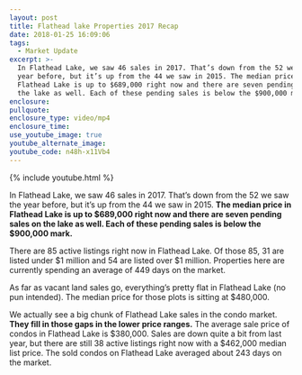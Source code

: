 ```yaml
---
layout: post
title: Flathead lake Properties 2017 Recap
date: 2018-01-25 16:09:06
tags:
  - Market Update
excerpt: >-
  In Flathead Lake, we saw 46 sales in 2017. That’s down from the 52 we saw the
  year before, but it’s up from the 44 we saw in 2015. The median price in
  Flathead Lake is up to $689,000 right now and there are seven pending sales on
  the lake as well. Each of these pending sales is below the $900,000 mark.
enclosure:
pullquote:
enclosure_type: video/mp4
enclosure_time:
use_youtube_image: true
youtube_alternate_image:
youtube_code: n48h-x11Vb4
---
```



{% include youtube.html %}

In Flathead Lake, we saw 46 sales in 2017. That’s down from the 52 we saw the year before, but it’s up from the 44 we saw in 2015. **The median price in Flathead Lake is up to $689,000 right now and there are seven pending sales on the lake as well. Each of these pending sales is below the $900,000 mark.**

There are 85 active listings right now in Flathead Lake. Of those 85, 31 are listed under $1 million and 54 are listed over $1 million. Properties here are currently spending an average of 449 days on the market.

As far as vacant land sales go, everything’s pretty flat in Flathead Lake (no pun intended). The median price for those plots is sitting at $480,000.

We actually see a big chunk of Flathead Lake sales in the condo market. **They fill in those gaps in the lower price ranges.** The average sale price of condos in Flathead Lake is $380,000. Sales are down quite a bit from last year, but there are still 38 active listings right now with a $462,000 median list price. The sold condos on Flathead Lake averaged about 243 days on the market.